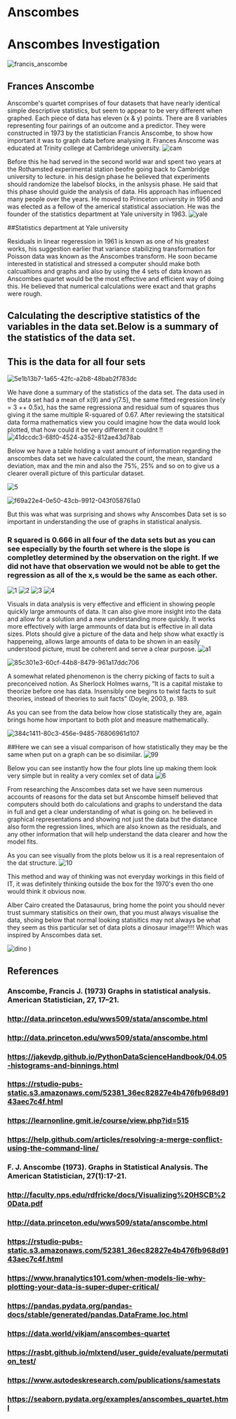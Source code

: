 # Anscombes
# Anscombes Investigation

![francis_anscombe](https://user-images.githubusercontent.com/35726074/48147151-84807c80-e2ae-11e8-8abe-e8ac5cd3f6c6.jpeg)

## Frances Anscombe

Anscombe's quartet comprises of four datasets that have nearly identical simple descriptive statistics, but seem to appear to be very different when graphed. Each piece of data has eleven (x & y) points. 
There are 8 variables representing four pairings of an outcome and a predictor.
They were constructed in 1973 by the statistician Francis Anscombe, to show how important it was to graph data before analysing it. Frances Anscome was educated at Trinity college at Cambridege university. 
![cam](https://user-images.githubusercontent.com/35726074/48314893-d3d4ee80-e5c7-11e8-9e7d-f5bb3af1a66b.png)

Before this he had served in the second world war and spent two years at the Rothamsted experimental station beofre going back to Cambridge university to lecture. 
in his design phase he believed that experiments should randomize the labelsof blocks, in the anlsysis phase. He said that this phase should guide the analysis of data. His approach has influenced many people over the years. 
He moved to Princeton university in 1956 and was elected as a fellow of the americal statistical association.
He was the founder of the statistics department at Yale university in 1963.
![yale](https://user-images.githubusercontent.com/35726074/48314934-52319080-e5c8-11e8-83f6-477f9c8fae58.png)

##Statistics department at Yale university

Residuals in linear regeression in 1961 is known as one of his greatest works, his suggestion earlier that variance stabilizing transformation for Poisson data was known as the Anscombes transform. 
He soon became interested in statistical and stressed a computer should make both calcualtions and graphs and also by using the 4 sets of data known as Anscombes quartet would be the most effective and efficient way of doing this. 
He believed that numerical calculations were exact and that graphs were rough. 
## Calculating the descriptive statistics of the variables in the data set.Below is a  summary of the statistics of the data set.
## This is the data for all four sets
![5e1b13b7-1a65-42fc-a2b8-48bab2f783dc](https://user-images.githubusercontent.com/35726074/48148680-3d948600-e2b2-11e8-8f11-b126286136ca.png)

We have done a summary of the statistics of the data set. The data used in the data set had a mean of x(9) and y(7.5), the same fitted regression line(y = 3 ++ 0.5x), has the same regressiona and residual sum of squares thus giving it the same multiple R-squared of 0.67.  After reviewing the statsitical data forma mathematics view you could imagine how the data would look plotted, that how could it be very different it couldnt
!!![41dccdc3-68f0-4524-a352-812ae43d78ab](https://user-images.githubusercontent.com/35726074/48147406-2607ce00-e2af-11e8-8fa1-cbb6a6bc9c74.png)


Below we have a table holding a vast amount of information regarding the anscombes data set we have calculated the count, the mean, standard deviation, max and the min and also the 75%, 25% and so on to give us a clearer overall picture of this particular dataset.

![5](https://user-images.githubusercontent.com/35726074/48158759-3d54b480-e2cb-11e8-8e5a-3daf397a5529.png)



![f69a22e4-0e50-43cb-9912-043f058761a0](https://user-images.githubusercontent.com/35726074/48149044-1b4f3800-e2b3-11e8-8130-fd73e6716c03.png)

But this was what was surprising and shows why Anscombes Data set is so important in understanding the use of graphs in statistical analysis.

### R squared is 0.666 in all four of the data sets but as you can see especially by the fourth set where is the slope is completley determined by the observation on the right. If we did not have that observation we would not be able to get the regression as all of the x,s would be the same as each other.

![1](https://user-images.githubusercontent.com/35726074/48149611-733a6e80-e2b4-11e8-8637-e8b94291bd36.PNG)
![2](https://user-images.githubusercontent.com/35726074/48149884-2e630780-e2b5-11e8-91d1-a3e98f0b725e.png)
![3](https://user-images.githubusercontent.com/35726074/48149653-95cc8780-e2b4-11e8-9041-e411084f86f9.png)
![4](https://user-images.githubusercontent.com/35726074/48149664-9cf39580-e2b4-11e8-8b58-525846f6551e.png)


Visuals in data analysis is very effective and efficient in showing people quickly large ammounts of data. It can also give more insight into the data and allow for a solution and a new understanding more quickly. It works more effectively with large ammounts of data but is effective in all data sizes.
Plots should give a picture of the data and help show what exactly is happeneing, allows large amounts of data to be shown in an easily understood picture, must be coherent and serve a clear purpose.
![a1](https://user-images.githubusercontent.com/35726074/48302719-18915480-e4f8-11e8-917d-31d61f730976.png)


![85c301e3-60cf-44b8-8479-961a17ddc706](https://user-images.githubusercontent.com/35726074/48147690-d1b11e00-e2af-11e8-845c-aa7f97a11363.png)

A somewhat related phenomenon is the cherry picking of facts to suit a preconceived notion. As Sherlock
Holmes warns, “It is a capital mistake to theorize before one has data. Insensibly one begins to twist facts
to suit theories, instead of theories to suit facts” (Doyle, 2003, p. 189.

 As you can see from the data below how close statistically they are, again brings home how important to both plot and measure mathematically.

![384c1411-80c3-456e-9485-76806961d107](https://user-images.githubusercontent.com/35726074/48147855-3b312c80-e2b0-11e8-95d0-5c109d7095ce.png)

##Here we can see a visual comparison of how statistically they may be the same when put on a graph can be so disimilar.
![99](https://user-images.githubusercontent.com/35726074/48310337-baab4e00-e585-11e8-9402-f76c71e2621c.PNG)



   
Below you can see instantly how the four plots line up making them look very simple but in reality a very comlex set of data
![6](https://user-images.githubusercontent.com/35726074/48159116-46925100-e2cc-11e8-83b0-877a9a272714.png)

From researching the Anscombes data set we have seen numerous accounts of reasons for the data set but Anscombe himself believed that computers should both do calculations and graphs to understand the data in full and get a clear understanding of what is going on. he believed in graphical representations and showing not just the data but the distance also form the regression lines, which are also known as the residuals, and any other information that will help understand the data clearer and how the model fits.

As you can see visually from the plots below us it is a real representaion of the dat structure.
![10](https://user-images.githubusercontent.com/35726074/48197178-e0014780-e34c-11e8-98be-efcd974a34af.png)




This method and way of thinking was not everyday workings in this field of IT, it was definitely thinking outside the box for the 1970's even tho one would think it obvious now.


Alber Cairo created the Datasaurus, bring home the point you should never trust summary statisitics on their own, that you must always visualise the data, shoing below that normal looking statisitics may not always be what they seem as this particular set of data plots a dinosaur image!!!! Which was inspired by Anscombes data set.


![dino](https://user-images.githubusercontent.com/35726074/48310414-b469a180-e586-11e8-89a3-40f2ebb1e223.PNG)
)



## References
### Anscombe, Francis J. (1973) Graphs in statistical analysis. American Statistician, 27, 17–21.
### http://data.princeton.edu/wws509/stata/anscombe.html
### http://data.princeton.edu/wws509/stata/anscombe.html
### https://jakevdp.github.io/PythonDataScienceHandbook/04.05-histograms-and-binnings.html
### https://rstudio-pubs-static.s3.amazonaws.com/52381_36ec82827e4b476fb968d9143aec7c4f.html
### https://learnonline.gmit.ie/course/view.php?id=515
### https://help.github.com/articles/resolving-a-merge-conflict-using-the-command-line/
### F. J. Anscombe (1973). Graphs in Statistical Analysis. The American Statistician, 27(1):17-21.
### http://faculty.nps.edu/rdfricke/docs/Visualizing%20HSCB%20Data.pdf
### http://data.princeton.edu/wws509/stata/anscombe.html
### https://rstudio-pubs-static.s3.amazonaws.com/52381_36ec82827e4b476fb968d9143aec7c4f.html
### https://www.hranalytics101.com/when-models-lie-why-plotting-your-data-is-super-duper-critical/
### https://pandas.pydata.org/pandas-docs/stable/generated/pandas.DataFrame.loc.html
### https://data.world/vikjam/anscombes-quartet
### https://rasbt.github.io/mlxtend/user_guide/evaluate/permutation_test/
### https://www.autodeskresearch.com/publications/samestats
### https://seaborn.pydata.org/examples/anscombes_quartet.html
